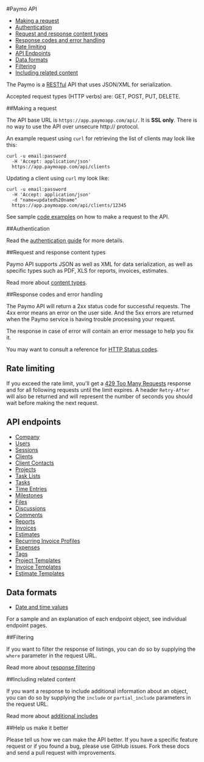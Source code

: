 #Paymo API

* [Making a request](#make-request)
* [Authentication](#authentication)
* [Request and response content types](#content-types)
* [Response codes and error handling](#response-codes)
* [Rate limiting](#rate-limit)
* [API Endpoints](#api-endpoints)
* [Data formats](#data-formats)
* [Filtering](#filtering)
* [Including related content](#includes)


The Paymo is a [RESTful](http://en.wikipedia.org/wiki/Representational_State_Transfer) API that uses JSON/XML for serialization.

Accepted request types (HTTP verbs) are: GET, POST, PUT, DELETE.

<a name="make-request"></a>
##Making a request

The API base URL is `https://app.paymoapp.com/api/`. It is **SSL only**. There is no way to use the API over unsecure http:// protocol.

An example request using `curl` for retrieving the list of clients may look like this:

```shell
curl -u email:password 
  -H 'Accept: application/json' 
  https://app.paymoapp.com/api/clients
```

Updating a client using `curl` my look like:

```shell
curl -u email:password
  -H 'Accept: application/json'
  -d "name=updated%20name"
  https://app.paymoapp.com/api/clients/12345
```

See sample [code examples](sections/sample_code.md) on how to make a request to the API.

<a name="authentication"></a>
##Authentication

Read the [authentication guide](https://github.com/paymoapp/api/blob/master/sections/authentication.md) for more details.

<a name="content-types"></a>
##Request and response content types

Paymo API supports JSON as well as XML for data serialization, as well as specific types such as PDF, XLS for reports, invoices, estimates.

Read more about [content types](sections/content_types.md).

<a name="response-codes"></a>
##Response codes and error handling

The Paymo API will return a 2xx status code for successful requests. The 4xx error means an error on the user side. And the 5xx errors are returned when the Paymo service is having trouble processing your request.

The response in case of error will contain an error message to help you fix it.

You may want to consult a reference for [HTTP Status codes](http://en.wikipedia.org/wiki/List_of_HTTP_status_codes).

<a name="rate-limit"></a>
## Rate limiting

If you exceed the rate limit, you'll get a [429 Too Many Requests](http://tools.ietf.org/html/draft-nottingham-http-new-status-02#section-4) response and for all following requests until the limit expires. A header `Retry-After` will also be returned and will represent the number of seconds you should wait before making the next request.

<a name="api-endpoints"></a>
## API endpoints

* [Company](sections/company.md)
* [Users](sections/users.md)
* [Sessions](sections/sessions.md)
* [Clients](sections/clients.md)
* [Client Contacts](sections/client_contacts.md)
* [Projects](sections/projects.md)
* [Task Lists](sections/tasklists.md)
* [Tasks](sections/tasks.md)
* [Time Entries](sections/entries.md)
* [Milestones](sections/milestones.md)
* [Files](sections/files.md)
* [Discussions](sections/discussions.md)
* [Comments](sections/comments.md)
* [Reports](sections/reports.md)
* [Invoices](sections/invoices.md)
* [Estimates](sections/estimates.md)
* [Recurring Invoice Profiles](sections/recurring_profiles.md)
* [Expenses](sections/expenses.md)
* [Tags](sections/tags.md)
* [Project Templates](sections/project_templates.md)
* [Invoice Templates](sections/invoice_templates.md)
* [Estimate Templates](sections/estimate_templates.md)

<a name="data-formats"></a>
## Data formats

* [Date and time values](sections/datetime.md)

For a sample and an explanation of each endpoint object, see individual endpoint pages.

<a name="filtering"></a>
##Filtering

If you want to filter the response of listings, you can do so by supplying the `where` parameter in the request URL. 

Read more about [response filtering](sections/filtering.md)

<a name="includes"></a>
##Including related content

If you want a response to include additional information about an object, you can do so by supplying the `include` or `partial_include` parameters in the request URL. 

Read more about [additional includes](sections/includes.md)

##Help us make it better

Please tell us how we can make the API better. If you have a specific feature request or if you found a bug, please use GitHub issues. Fork these docs and send a pull request with improvements.